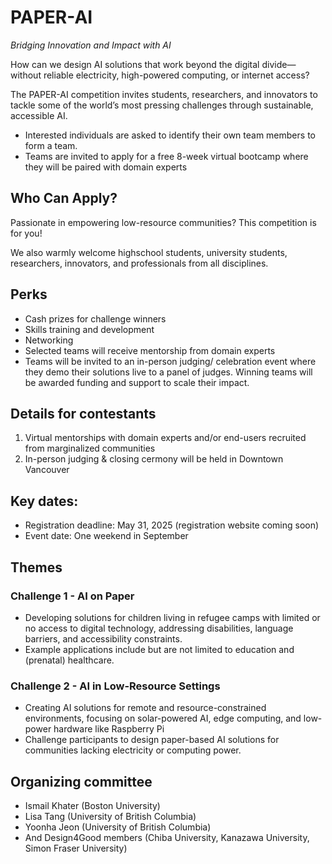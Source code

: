 # PAPER-AI

*Bridging Innovation and Impact with AI*

How can we design AI solutions that work beyond the digital divide—without reliable electricity, high-powered computing, or internet access? 

The PAPER-AI competition invites students, researchers, and innovators to tackle some of the world’s most pressing challenges through sustainable, accessible AI.

- Interested individuals are asked to identify their own team members to form a team.
- Teams are invited to apply for a free 8-week virtual bootcamp where they will be paired with domain experts 


## Who Can Apply?

Passionate in empowering low-resource communities? This competition is for you!

We also warmly welcome highschool students, university students, researchers, innovators, and professionals from all disciplines. 

## Perks

- Cash prizes for challenge winners
- Skills training and development
- Networking
- Selected teams will receive mentorship from domain experts
- Teams will be invited to an in-person judging/ celebration event where they demo their solutions live to a panel of judges. Winning teams will be awarded funding and support to scale their impact.

## Details for contestants 

1. Virtual mentorships with domain experts and/or end-users recruited from marginalized communities
2. In-person judging & closing cermony will be held in Downtown Vancouver

## Key dates:

- Registration deadline: May 31, 2025 (registration website coming soon)
- Event date: One weekend in September

## Themes

### Challenge 1 - AI on Paper

- Developing solutions for children living in refugee camps with limited or no access to digital technology, addressing disabilities, language barriers, and accessibility constraints.
- Example applications include but are not limited to education and (prenatal) healthcare.

### Challenge 2 - AI in Low-Resource Settings

- Creating AI solutions for remote and resource-constrained environments, focusing on solar-powered AI, edge computing, and low-power hardware like Raspberry Pi
- Challenge participants to design paper-based AI solutions for communities lacking electricity or computing power.


## Organizing committee

- Ismail Khater (Boston University)
- Lisa Tang (University of British Columbia)
- Yoonha Jeon (University of British Columbia)
- And Design4Good members (Chiba University, Kanazawa University, Simon Fraser University)
